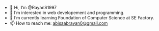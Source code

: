 - 👋 Hi, I’m @RayanS1997
- 👀 I’m interested in web developement and programming.
- 🌱 I’m currently learning Foundation of Computer Science at SE Factory.
- 📫 How to reach me: abisaabrayan0@gmail.com

<!---
RayanS1997/RayanS1997 is a ✨ special ✨ repository because its `README.md` (this file) appears on your GitHub profile.
You can click the Preview link to take a look at your changes.
--->
